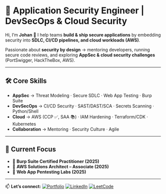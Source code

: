 # 🔐 Application Security Engineer | DevSecOps & Cloud Security

Hi, I’m **Johan** 👋
I help teams **build & ship secure applications** by embedding security into **SDLC, CI/CD pipelines, and cloud workloads (AWS)**.

Passionate about **security by design** → mentoring developers, running secure code reviews, and exploring **AppSec & cloud security challenges** (PortSwigger, HackTheBox, AWS).

---

## 🛠️ Core Skills

* **AppSec** → Threat Modeling · Secure SDLC · Web App Testing · Burp Suite
* **DevSecOps** → CI/CD Security · SAST/DAST/SCA · Secrets Scanning · Python/Shell
* **Cloud** → AWS (CCP ✅, SAA 📚) · IAM Hardening · Terraform/CDK · Kubernetes
* **Collaboration** → Mentoring · Security Culture · Agile

---

## 🎯 Current Focus

- 📌 **Burp Suite Certified Practitioner (2025)**
- 📌 **AWS Solutions Architect – Associate (2025)**
- 📌 **Web App Pentesting Labs (2025)**

---

📫 **Let’s connect:**
[![Portfolio](https://img.shields.io/badge/portfolio-website-brightgreen)](https://jhellberg.com)
[![LinkedIn](https://img.shields.io/badge/-Johan_Hellberg-blue?style=round-square\&logo=Linkedin\&logoColor=white)](https://www.linkedin.com/in/johan-hellberg-805078167/)
[![LeetCode](https://img.shields.io/badge/-LeetCode-FFA116?style=for-the-badge\&logo=LeetCode\&logoColor=black)](https://leetcode.com/JohanCodeForFun/)
